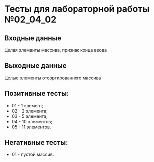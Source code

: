 # Тесты для лабораторной работы №02_04_02

## Входные данные
Целая элеманты массива, признак конца ввода

## Выходные данные
Целые элементы отсортированного массива

## Позитивные тесты:
- 01 - 1 элемент;
- 02 - 2 элемента;
- 03 - 5 элемента;
- 04 - 10 элементов;
- 05 - 11 элементов.

## Негативные тесты:
- 01 - пустой массив.